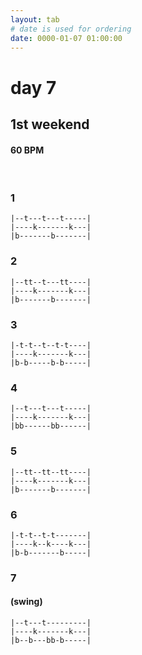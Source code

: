 ```yaml
---
layout: tab
# date is used for ordering
date: 0000-01-07 01:00:00
---
```


# day 7
## 1st weekend

#### 60 BPM

<br/>

### 1
```
|--t---t---t-----|
|----k-------k---|
|b-------b-------|
```

### 2
```
|--tt--t---tt----|
|----k-------k---|
|b-------b-------|
```

### 3
```
|-t-t--t--t-t----|
|----k-------k---|
|b-b-----b-b-----|
```

### 4
```
|--t---t---t-----|
|----k-------k---|
|bb------bb------|
```

### 5
```
|--tt--tt--tt----|
|----k-------k---|
|b-------b-------|
```

### 6
```
|-t-t--t-t-------|
|----k--k----k---|
|b-b-------b-----|
```

### 7
#### (swing)
```
|--t---t---------|
|----k-------k---|
|b--b---bb-b-----|
```
